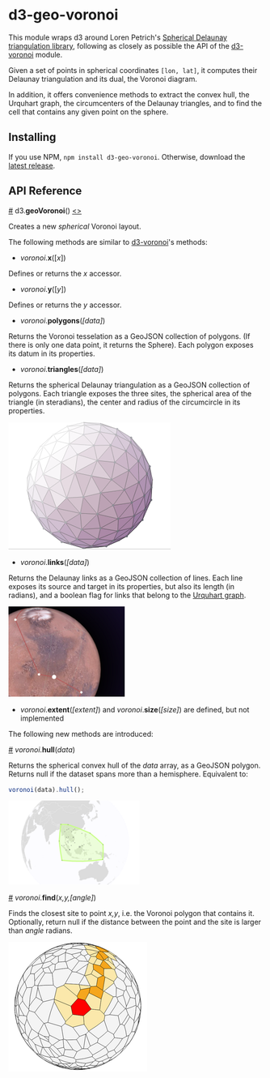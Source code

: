 # d3-geo-voronoi

This module wraps d3 around Loren Petrich's [Spherical Delaunay triangulation library](http://lpetrich.org/Science/GeometryDemo/GeometryDemo_GMap.html), following as closely as possible the API of the [d3-voronoi](https://github.com/d3/d3-voronoi/) module.

Given a set of points in spherical coordinates `[lon, lat]`, it computes their Delaunay triangulation and its dual, the Voronoi diagram.

In addition, it offers convenience methods to extract the convex hull, the Urquhart graph, the circumcenters of the Delaunay triangles, and to find the cell that contains any given point on the sphere.


## Installing

If you use NPM, `npm install d3-geo-voronoi`. Otherwise, download the [latest release](https://github.com/d3/d3-geo-voronoi/releases/latest).


## API Reference

<a href="#geo-voronoi" name="geo-voronoi">#</a> d3.<b>geoVoronoi</b>()
[<>](https://github.com/d3/d3-geo-voronoi/blob/master/src/geoVoronoi.js "Source")

Creates a new *spherical* Voronoi layout.

The following methods are similar to [d3-voronoi](https://github.com/d3/d3-voronoi/)'s methods:

- <i>voronoi</i>.<b>x</b>([<i>x</i>])

Defines or returns the _x_ accessor.

- <i>voronoi</i>.<b>y</b>([<i>y</i>])

Defines or returns the _y_ accessor.

- <i>voronoi</i>.<b>polygons</b>(<i>[data]</i>)

Returns the Voronoi tesselation as a GeoJSON collection of polygons. (If there is only one data point, it returns the Sphere). Each polygon exposes its datum in its properties.

- <i>voronoi</i>.<b>triangles</b>(<i>[data]</i>)

Returns the spherical Delaunay triangulation as a GeoJSON collection of polygons. Each triangle exposes the three sites, the spherical area of the triangle (in steradians), the center and radius of the circumcircle in its properties.

[![](img/geoVoronoiTriangles.png)](http://bl.ocks.org/Fil/955da86d6a935b26d3599ca5e344fb38)

- <i>voronoi</i>.<b>links</b>(<i>[data]</i>)

Returns the Delaunay links as a GeoJSON collection of lines. Each line exposes its source and target in its properties, but also its length (in radians), and a boolean flag for links that belong to the [Urquhart graph](https://en.wikipedia.org/wiki/Urquhart_graph).

[![](img/geoVoronoiMars.png)](http://bl.ocks.org/Fil/1c2f954201523af16280db018ddd90cc)


- <i>voronoi</i>.<b>extent</b>(<i>[extent]</i>) and <i>voronoi</i>.<b>size</b>(<i>[size]</i>) are defined, but not implemented


The following new methods are introduced:

<a name="geo_voronoi_hull" href="#geo_voronoi_hull">#</a> <i>voronoi</i>.<b>hull</b>(<i>data</i>)

Returns the spherical convex hull of the *data* array, as a GeoJSON polygon. Returns null if the dataset spans more than a hemisphere. Equivalent to:

```js
voronoi(data).hull();
```

[![](img/geoVoronoiHull.png)](http://bl.ocks.org/Fil/6a1ed09f6e5648a5451cb130f2b13d20)

<a name="geo_voronoi_find" href="#geo_voronoi_find">#</a> <i>voronoi</i>.<b>find</b>(<i>x,y,[angle]</i>)

Finds the closest site to point *x,y*, i.e. the Voronoi polygon that contains it. Optionally, return null if the distance between the point and the site is larger than *angle* radians.

[![](img/geoVoronoiFind.png)](http://bl.ocks.org/Fil/e94fc45f5ed4dbcc989be1e52b797fdd)


